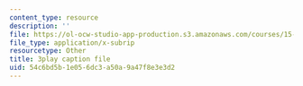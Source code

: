 ```yaml
---
content_type: resource
description: ''
file: https://ol-ocw-studio-app-production.s3.amazonaws.com/courses/15-071-the-analytics-edge-spring-2017/54c6bd5b1e056dc3a50a9a47f8e3e3d2_08Ih9GGB5-c.srt
file_type: application/x-subrip
resourcetype: Other
title: 3play caption file
uid: 54c6bd5b-1e05-6dc3-a50a-9a47f8e3e3d2
---
```

